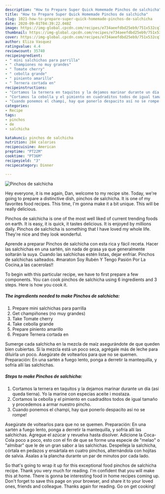 ```yaml
---
description: "How to Prepare Super Quick Homemade Pinchos de salchicha"
title: "How to Prepare Super Quick Homemade Pinchos de salchicha"
slug: 1021-how-to-prepare-super-quick-homemade-pinchos-de-salchicha
date: 2020-09-01T04:39:22.048Z
image: https://img-global.cpcdn.com/recipes/e734aeefdbd25eb9/751x532cq70/pinchos-de-salchicha-foto-principal.jpg
thumbnail: https://img-global.cpcdn.com/recipes/e734aeefdbd25eb9/751x532cq70/pinchos-de-salchicha-foto-principal.jpg
cover: https://img-global.cpcdn.com/recipes/e734aeefdbd25eb9/751x532cq70/pinchos-de-salchicha-foto-principal.jpg
author: Eliza Vasquez
ratingvalue: 4.4
reviewcount: 35740
recipeingredient:
- " mini salchichas para parrilla"
- " championes no muy grandes"
- " Tomate cherry"
- " cebolla grande"
- " piniento amarillo"
- " Ternera cortada en"
recipeinstructions:
- "Cortamos la ternera en taquitos y la dejamos marinar durante un día (así queda tierna). Yo la marine con especias aceite i mostaza."
- "Cortamos la cebolla y el pimiento en cuadraditos todos de igual tamaño y procedemos a armar nuestro pincho."
- "Cuando ponemos el champi, hay que ponerlo despacito así no se rompe!"
categories:
- Recipe
tags:
- pinchos
- de
- salchicha

katakunci: pinchos de salchicha 
nutrition: 284 calories
recipecuisine: American
preptime: "PT22M"
cooktime: "PT36M"
recipeyield: "3"
recipecategory: Dinner

---
```



![Pinchos de salchicha](https://img-global.cpcdn.com/recipes/e734aeefdbd25eb9/751x532cq70/pinchos-de-salchicha-foto-principal.jpg)

Hey everyone, it is me again, Dan, welcome to my recipe site. Today, we're going to prepare a distinctive dish, pinchos de salchicha. It is one of my favorites food recipes. This time, I'm gonna make it a bit unique. This will be really delicious.

Pinchos de salchicha is one of the most well liked of current trending foods on earth. It is easy, it is quick, it tastes delicious. It is enjoyed by millions daily. Pinchos de salchicha is something that I have loved my whole life. They're nice and they look wonderful.

Aprende a preparar Pinchos de salchicha con esta rica y fácil receta. Hacer las salchichas en una sartén, sin nada de grasa ya que generalmente soltarán la suya. Cuando las salchichas estén listas, dejar enfriar. Pinchos de salchichas salteados. #maraton Soy Rubén Y Tengo Pasión Por La Cocina,a las cacerolas!!


To begin with this particular recipe, we have to first prepare a few components. You can cook pinchos de salchicha using 6 ingredients and 3 steps. Here is how you cook it.

<!--inarticleads1-->

##### The ingredients needed to make Pinchos de salchicha:

1. Prepare  mini salchichas para parrilla
1. Get  champiñones (no muy grandes)
1. Take  Tomate cherry
1. Take  cebolla grande
1. Prepare  piniento amarillo
1. Prepare  Ternera cortada en


Sumerge cada salchicha en la mezcla de maíz asegurándote de que queden bien cubiertas. Si la mezcla está un poco seca, agrégale más de leche para diluirla un poco. Asegúrate de voltearlos para que no se quemen. Preparación: En una sartén a fuego lento, ponga a derretir la mantequilla, y sofría allí las salchichas. 

<!--inarticleads2-->

##### Steps to make Pinchos de salchicha:

1. Cortamos la ternera en taquitos y la dejamos marinar durante un día (así queda tierna). Yo la marine con especias aceite i mostaza.
1. Cortamos la cebolla y el pimiento en cuadraditos todos de igual tamaño y procedemos a armar nuestro pincho.
1. Cuando ponemos el champi, hay que ponerlo despacito así no se rompe!


Asegúrate de voltearlos para que no se quemen. Preparación: En una sartén a fuego lento, ponga a derretir la mantequilla, y sofría allí las salchichas. Agregue el azúcar y revuelva hasta disolver. Adicione la Coca-Cola poco a poco, esto con el fin de que se forme una especie de &#34;melao&#34; o &#34;almíbar&#34; que le de un gran sabor a las salchichas. Despelleja la salchicha, córtala en pedazos y ensártala en cuatro pinchos, alternándola con hojitas de salvia. Ásalas a la plancha durante un par de minutos por cada lado. 

So that's going to wrap it up for this exceptional food pinchos de salchicha recipe. Thank you very much for reading. I'm confident that you will make this at home. There is gonna be interesting food in home recipes coming up. Don't forget to save this page on your browser, and share it to your loved ones, friends and colleague. Thanks again for reading. Go on get cooking!
